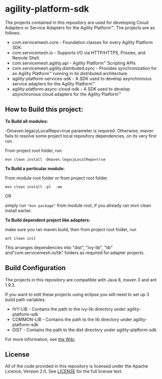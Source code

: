 # agility-platform-sdk
The projects contained in this repository are used for developing Cloud Adapters or Service Adapters for the Agility Platform&trade;. The projects are as follows.
* com.servicemesh.core - Foundation classes for every Agility Platform SDK.
* com.servicemesh.io - Supports I/O via HTTP/HTTPS, Proxies, and Remote Shell.
* com.servicemesh.agility.api - Agility Platform&trade; Scripting APIs
* com.servicemesh.agility.distributed.sync - Provides synchronization for an Agility Platform&trade; running in its distributed architecture.
* agility-platform-services-sdk - A SDK used to develop asynchronous service adapters for the Agility Platform&trade;
* agility-platform-async-cloud-sdk - A SDK used to develop asynchronous cloud adapters for the Agility Platform&trade;

## How to Build this project:

**To Build all modules:**

-Dmaven.legacyLocalRepo=true parameter is required. Otherwise, maven fails to resolve some project local repository dependencies, on its very first run. 

From project root folder, run 

<code>mvn clean install -Dmaven.legacyLocalRepo=true</code>

**To Build a perticular module:**

From module root folder or from project root folder.

<code>mvn clean install -pl <module name> -am </code>

OR

simply run <code>"mvn package"</code> from module root, if you already ran mvn clean install earlier.

**To Build dependent project like adapters:**

make sure you ran maven build, then from project root folder, run

<code>ant clean init</code>

This arranges dependencies into "dist", "ivy-lib", "lib" and"com.servicemesh.io/lib" folders as required for adapter projects.


## Build Configuration

The projects in this repository are compatible with Java 8, maven 3 and ant 1.9.3.

If you want to edit these projects using eclipse you will need to set up 3 build path variables.
* IVY-LIB - Contains the path to the ivy-lib directory under agility-platform-sdk
* COMMON-LIB - Contains the path to the lib directory under agility-platform-sdk
* DIST - Contains the path to the dist directory under agility-platform-sdk

For more information, see [the Wiki](https://github.com/csc/agility-platform-sdk/wiki).

## License
All of the code provided in this repository is licensed under the Apache Licence, Version 2.0. See [LICENSE](https://github.com/csc/agility-platform-sdk/blob/master/LICENSE) for the full license text.
